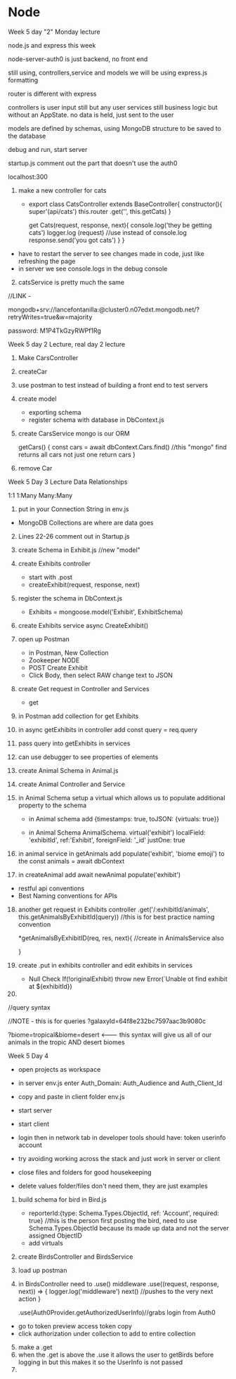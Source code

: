 # Node

Week 5 day "2" Monday lecture

node.js and express this week

node-server-auth0 is just backend, no front end

still using, controllers,service and models
we will be using express.js formatting

router is different with express

controllers is user input still but any user
services still business logic but without an AppState. no data is held, just sent to the user

models are defined by schemas, using MongoDB
structure to be saved to the database

debug and run, start server

startup.js comment out the part that doesn't use the auth0

localhost:300

1. make a new controller for cats
    * export class CatsController extends BaseController{
        constructor(){
            super'(api/cats')
            this.router
            .get('', this.getCats)
        }

        get Cats(request, response, next){
            console.log('they be getting cats')
            logger.log (request)  //use instead of console.log
            response.send('you got cats')
        }
    }

* have to restart the server to see changes made in code, just like refreshing the page
* in server we see console.logs in the debug console

2. catsService is pretty much the same

//LINK - 

mongodb+srv://lancefontanilla:<password>@cluster0.n07edxt.mongodb.net/?retryWrites=true&w=majority

password:  M1P4TkGzyRWPf1Rg

Week 5 day 2 Lecture, real day 2 lecture

1. Make CarsController
2. createCar
3. use postman to test instead of building a front end to test servers
4. create model
    * exporting schema 
    * register schema with database in DbContext.js
    
5. create CarsService
    mongo is our ORM

    getCars() {
        const cars = await dbContext.Cars.find() //this "mongo" find returns all cars not just one 
        return cars
    }
6. remove Car
    

Week 5 Day 3 Lecture
Data Relationships

1:1
1:Many
Many:Many

1. put in your Connection String in env.js
* MongoDB Collections are where are data goes
2. Lines 22-26 comment out in Startup.js
3. create Schema in Exhibit.js //new "model"
4. create Exhibits controller
    * start with .post
    * createExhibit(request, response, next)
5. register the schema in DbContext.js
    * Exhibits = mongoose.model('Exhibit', ExhibitSchema)
6. create Exhibits service
    async CreateExhibit()
7. open up Postman
    * in Postman, New Collection
    * Zookeeper NODE
    * POST Create Exhibit
    * Click Body, then select RAW change text to JSON
8. create Get request in Controller and Services
    * get
9. in Postman add collection for get Exhibits
10. in async getExhibits in controller add const query = req.query 
11. pass query into getExhibits in services
12. can use debugger to see properties of elements
13. create Animal Schema in Animal.js
14. create Animal Controller and Service
15. in Animal Schema setup a virtual which allows us to populate additional property to the schema
    
    * in Animal schema add
    {timestamps: true, toJSON: {virtuals: true}}

    * in Animal Schema
        AnimalSchema. virtual('exhibit')
        localField: 'exhibitId',
        ref:'Exhibit',
        foreignField: '_id'
        justOne: true

16. in animal service in getAnimals
    add populate('exhibit', 'biome emoji') to the const animals = await dbContext

17. in createAnimal add await newAnimal populate('exhibit')

* restful api conventions 
* Best Naming conventions for APIs

18. another get request in Exhibits controller
    .get('/:exhibitId/animals', this.getAnimalsByExhibitId(query))
    //this is for best practice naming convention

    *getAnimalsByExhibitID(req, res, next){  //create in AnimalsService also

    }

19. create .put in exhibits controller
    and edit exhibits in services

    * Null Check
    If(!originalExhibit) throw new Error(`Unable ot find exhibit at ${exhibitId})

20. 

//query syntax

//NOTE - this is for queries
?galaxyId=64f8e232bc7597aac3b9080c

?biome=tropical&biome=desert <--- this syntax will give us all of our animals in the tropic AND desert biomes


Week 5 Day 4 
* open projects as workspace

* in server env.js enter Auth_Domain: Auth_Audience and Auth_Client_Id

* copy and paste in client folder env.js

* start server
* start client

* login then in network tab in developer tools
    should have:
    token
    userinfo
    account

* try avoiding working across the stack and just work in server or client
* close files and folders for good housekeeping

* delete values folder/files don't need them, they are just examples

1. build schema for bird in Bird.js
    * reporterId:{type: Schema.Types.ObjectId, ref: 'Account', required: true}
    //this is the person first posting the bird, need to use Schema.Types.ObjectId because its made up data and not the server assigned ObjectID
    * add virtuals

2. create BirdsController and BirdsService
3. load up postman
4. in BirdsController need to .use() middleware 
    .use((request, response, next)) => {
        logger.log('middleware')
        next() //pushes to the very next action
    }

    .use(Auth0Provider.getAuthorizedUserInfo)//grabs login from Auth0 
* go to token preview access token copy
* click authorization under collection to add to entire collection

5. make a .get
6. when the .get is above the .use it allows the user to getBirds before logging in but this makes it so the UserInfo is not passed
7. 